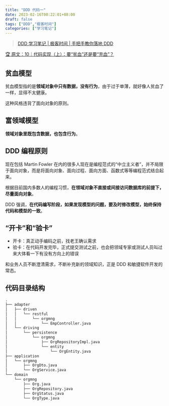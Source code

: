 ```yaml
---
title: "DDD 代码一"
date: 2023-02-16T00:22:01+08:00
draft: false
tags: ["DDD","极客时间"]
categories: ["学习笔记"]
---
```


> [DDD 学习笔记 | 极客时间 | 手把手教你落地 DDD](../dir)

[🏆 原文：10｜代码实现（上）：要“贫血”还是要“充血”？](http://gk.link/a/11X6i)

## 贫血模型

贫血模型指的是**领域对象中只有数据，没有行为**，由于过于单薄，就好像人贫血了一样，显得不太健康。

这种风格违背了面向对象的原则。

## 富领域模型

**领域对象里既包含数据，也包含行为**。

## DDD 编程原则

现在包括 Martin Fowler 在内的很多人现在是编程范式的“中立主义者”，并不局限于面向对象，而是将面向对象、面向过程、面向方面、函数式等等编程范式结合起来。

根据目前国内多数人的编程习惯，**在领域对象不直接或间接访问数据库的前提下，尽量面向对象**。

DDD 强调，**在代码编写阶段，如果发现模型的问题，要及时修改模型，始终保持代码和模型的一致**。

## “开卡”和“验卡”

- 开卡：真正动手编码之前，找老王确认需求
- 验卡：在代码开发完毕，正式提交测试之前，也会把领域专家或测试人员叫过来大体看一下有没有方向上的错误

和业务人员不断澄清需求，不断补充新的领域知识，正是 DDD 和敏捷软件开发的常态。

## 代码目录结构

```cmd
.
├── adapter
│   ├── driven
│   │   └── restful
│   │       └── orgmng
│   │           └── EmpController.java
│   └── driving
│       └── persistence
│           └── orgmng
│               ├── OrgRepositoryImpl.java
│               └── entity
│                   └── OrgEntity.java
├── application
│   └── orgmng
│       ├── OrgDto.java
│       └── OrgService.java
└── domain
    └── orgmng
        ├── Org.java
        ├── OrgRepository.java
        ├── OrgStatus.java
        └── OrgType.java
```
